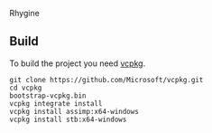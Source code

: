 Rhygine

## Build
To build the project you need [vcpkg](https://docs.microsoft.com/en-us/cpp/build/vcpkg?view=vs-2019).

    git clone https://github.com/Microsoft/vcpkg.git
    cd vcpkg
    bootstrap-vcpkg.bin
    vcpkg integrate install
    vcpkg install assimp:x64-windows
    vcpkg install stb:x64-windows
